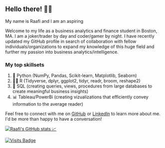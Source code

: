 ## Hello there! 👋🏽

My name is Raafi and I am an aspiring 

Welcome to my life as a business analytics and finance student in Boston, MA. I am a joker/trader by day and coder/gamer by night. I have recently updated my GitHub profile in search of collaboration with fellow individuals/organizations to expand my knowledge of this huge field and further my passion into business analytics/intelligence. 

### My top skillsets

1. 🐍 Python (NumPy, Pandas, Scikit-learn, Matplotlib, Seaborn)
2. 🏴‍☠️ R (Tidyverse, dplyr, ggplot2, tidyr, readr, broom, reshape2)
3. 🌊 SQL (creating queries, views, procedures from large databases to create meaningful business insights)
4. 📊 Tableau/PowerBi (creating vizualizations that efficiently convey information to the average reader)

Feel free to connect with me on <a href="https://www.github.com/raafij/">GitHub</a> or <a href="https://www.linkedin.com/in/raafijahangir/">LinkedIn</a> to learn more about me. I'd be more than happy to have a conversation!

[![Raafi's GitHub stats 📈](https://github-readme-stats.vercel.app/api?username=raafij)](https://github.com/anuraghazra/github-readme-stats)

[![Visits Badge](https://badges.pufler.dev/visits/puf17640/git-badges)](https://badges.pufler.dev)

<!--
**raafij/raafij** is a ✨ _special_ ✨ repository because its `README.md` (this file) appears on your GitHub profile.

Here are some ideas to get you started:

- 🔭 I’m currently working on ...
- 🌱 I’m currently learning ...
- 👯 I’m looking to collaborate on ...
- 🤔 I’m looking for help with ...
- 💬 Ask me about ...
- 📫 How to reach me: ...
- 😄 Pronouns: ...
- ⚡ Fun fact: ...
-->
